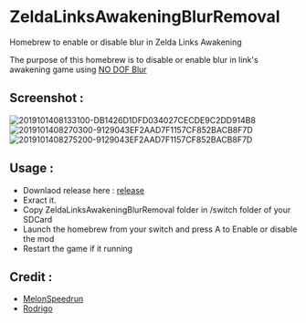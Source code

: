 # ZeldaLinksAwakeningBlurRemoval
Homebrew to enable or disable blur in Zelda Links Awakening

The purpose of this homebrew is to disable or enable blur in link's awakening game using [NO DOF Blur](https://gamebanana.com/effects/6321)

## Screenshot :

![2019101408133100-DB1426D1DFD034027CECDE9C2DD914B8](https://user-images.githubusercontent.com/9384676/66734622-19e3a380-ee64-11e9-945d-4d27a1b1b0b9.jpg)
![2019101408270300-9129043EF2AAD7F1157CF852BACB8F7D](https://user-images.githubusercontent.com/9384676/66734897-2288a980-ee65-11e9-9583-6d34c3bd67f0.jpg)
![2019101408275200-9129043EF2AAD7F1157CF852BACB8F7D](https://user-images.githubusercontent.com/9384676/66734898-2288a980-ee65-11e9-8347-cc26831ca81a.jpg)

## Usage :

- Downlaod release here : [release](https://github.com/SegFault42/ZeldaLinksAwakeningBlurRemoval/releases/download/untagged-a2c82e2cea678ea83838/ZeldaLinksAwakeningBlurRemoval.zip)
- Exract it.
- Copy ZeldaLinksAwakeningBlurRemoval folder in /switch folder of your SDCard
- Launch the homebrew from your switch and press A to Enable or disable the mod
- Restart the game if it running


## Credit :

- [MelonSpeedrun](https://gamebanana.com/search?query=MelonSpeedruns)
- [Rodrigo](https://gamebanana.com/search?query=Rodrigo)
